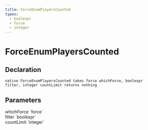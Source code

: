 ```yaml
---
title: ForceEnumPlayersCounted
types:
  - boolexpr
  - force
  - integer
---
```


# ForceEnumPlayersCounted

## Declaration

```
native ForceEnumPlayersCounted takes force whichForce, boolexpr filter, integer countLimit returns nothing
```

## Parameters
<dl>
  <dt>whichForce `force`</dt>
  <dd></dd>

  <dt>filter `boolexpr`</dt>
  <dd></dd>

  <dt>countLimit `integer`</dt>
  <dd></dd>
</dl>